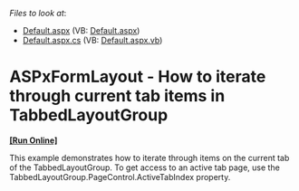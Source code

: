 <!-- default file list -->
*Files to look at*:

* [Default.aspx](./CS/WebSite/Default.aspx) (VB: [Default.aspx](./VB/WebSite/Default.aspx))
* [Default.aspx.cs](./CS/WebSite/Default.aspx.cs) (VB: [Default.aspx.vb](./VB/WebSite/Default.aspx.vb))
<!-- default file list end -->
# ASPxFormLayout - How to iterate through current tab items in TabbedLayoutGroup
<!-- run online -->
**[[Run Online]](https://codecentral.devexpress.com/e4578/)**
<!-- run online end -->


<p>This example demonstrates how to iterate through items on the current tab of the TabbedLayoutGroup. To get access to an active tab page, use the TabbedLayoutGroup.PageControl.ActiveTabIndex property.</p>

<br/>


